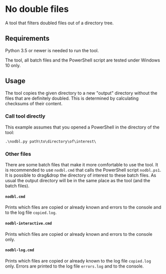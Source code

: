 # No double files

A tool that filters doubled files out of a directory tree.

## Requirements

Python 3.5 or newer is needed to run the tool.

The tool, all batch files and the PowerShell script are tested under Windows 10 only.

## Usage

The tool copies the given directory to a new "output" directory without the files that are definitely doubled. This is determined by calculating checksums of their content.

### Call tool directly

This example assumes that you opened a PowerShell in the directory of the tool:

```
.\nodbl.py path\to\directory\of\interest\
```

### Other files

There are some batch files that make it more comfortable to use the tool. It is recommended to use `nodbl.cmd` that calls the PowerShell script `nodbl.ps1`. It is possible to drag&drop the directory of interest to these batch files. As usual the output directory will be in the same place as the tool (and the batch files).

#### `nodbl.cmd`

Prints which files are copied or already known and errors to the console and to the log file `copied.log`.

#### `nodbl-interactive.cmd`

Prints which files are copied or already known and errors to the console only.

#### `nodbl-log.cmd`

Prints which files are copied or already known to the log file `copied.log` only. Errors are printed to the log file `errors.log` and to the console.
